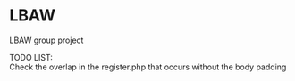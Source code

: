 # LBAW
LBAW group project

TODO LIST:
<br>
Check the overlap in the register.php that occurs without the body padding
